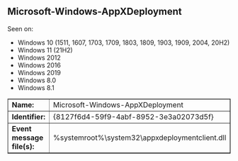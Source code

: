 ## Microsoft-Windows-AppXDeployment

Seen on:
* Windows 10 (1511, 1607, 1703, 1709, 1803, 1809, 1903, 1909, 2004, 20H2)
* Windows 11 (21H2)
* Windows 2012
* Windows 2016
* Windows 2019
* Windows 8.0
* Windows 8.1

<table border="1" class="docutils">
  <tbody>
    <tr>
      <td><b>Name:</b></td>
      <td>Microsoft-Windows-AppXDeployment</td>
    </tr>
    <tr>
      <td><b>Identifier:</b></td>
      <td>{8127f6d4-59f9-4abf-8952-3e3a02073d5f}</td>
    </tr>
    <tr>
      <td><b>Event message file(s):</b></td>
      <td>%systemroot%\system32\appxdeploymentclient.dll</td>
    </tr>
  </tbody>
</table>

&nbsp;

